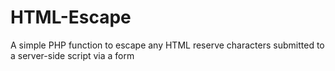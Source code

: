 # HTML-Escape
A simple PHP function to escape any HTML reserve characters submitted to a server-side script via a form
